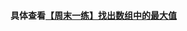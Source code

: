 #### 具体查看[【周末一练】找出数组中的最大值](https://mp.weixin.qq.com/s?__biz=MzA3MzU1NzU0NQ==&mid=2247484072&idx=1&sn=78a40614b0bb72fea789db93d9b31f21&chksm=9f0c71eea87bf8f81106d29cdd4e76171a4cbff44777fcacd7eb1b28d3707e9aa9e6eca32da0&token=1850223495&lang=zh_CN#rd)